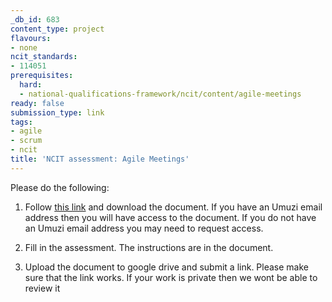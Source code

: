 ```yaml
---
_db_id: 683
content_type: project
flavours:
- none
ncit_standards:
- 114051
prerequisites:
  hard:
  - national-qualifications-framework/ncit/content/agile-meetings
ready: false
submission_type: link
tags:
- agile
- scrum
- ncit
title: 'NCIT assessment: Agile Meetings'
---
```


Please do the following:

1. Follow [this link](https://drive.google.com/file/d/1pgd1kxFYtI56wIsh4p6rMIA3BV6dk-BG/view?usp=sharing) and download the document. If you have an Umuzi email address then you will have access to the document. If you do not have an Umuzi email address you may need to request access.

2. Fill in the assessment. The instructions are in the document. 
   
4. Upload the document to google drive and submit a link. Please make sure that the link works. If your work is private then we wont be able to review it